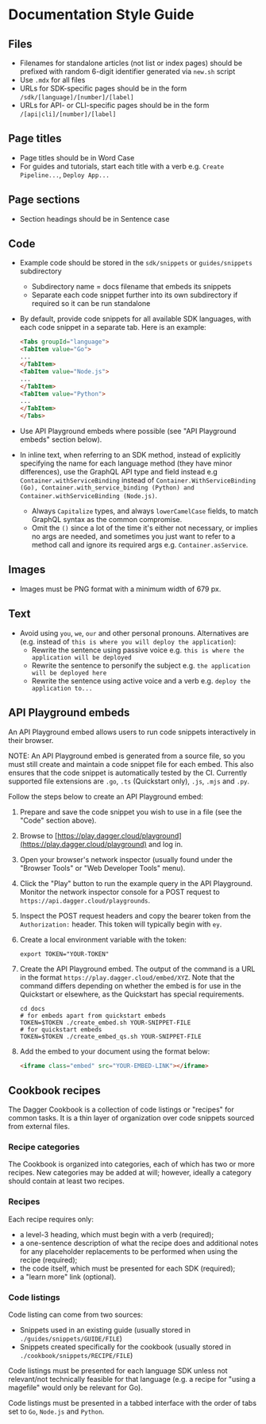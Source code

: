 # Documentation Style Guide

## Files

- Filenames for standalone articles (not list or index pages) should be prefixed with random 6-digit identifier generated via `new.sh` script
- Use `.mdx` for all files
- URLs for SDK-specific pages should be in the form `/sdk/[language]/[number]/[label]`
- URLs for API- or CLI-specific pages should be in the form `/[api|cli]/[number]/[label]`

## Page titles

- Page titles should be in Word Case
- For guides and tutorials, start each title with a verb e.g. `Create Pipeline...`, `Deploy App...`

## Page sections

- Section headings should be in Sentence case

## Code

- Example code should be stored in the `sdk/snippets` or `guides/snippets` subdirectory
  - Subdirectory name = docs filename that embeds its snippets
  - Separate each code snippet further into its own subdirectory if required so it can be run standalone
- By default, provide code snippets for all available SDK languages, with each code snippet in a separate tab. Here is an example:

  ```html
  <Tabs groupId="language">
  <TabItem value="Go">
  ...
  </TabItem>
  <TabItem value="Node.js">
  ...
  </TabItem>
  <TabItem value="Python">
  ...
  </TabItem>
  </Tabs>
  ```

- Use API Playground embeds where possible (see "API Playground embeds" section below).
- In inline text, when referring to an SDK method, instead of explicitly specifying the name for each language method (they have minor differences), use the GraphQL API type and field instead e.g `Container.withServiceBinding` instead of `Container.WithServiceBinding (Go), Container.with_service_binding (Python) and Container.withServiceBinding (Node.js)`.
  - Always `Capitalize` types, and always `lowerCamelCase` fields, to match GraphQL syntax as the common compromise.
  - Omit the `()` since a lot of the time it's either not necessary, or implies no args are needed, and sometimes you just want to refer to a method call and ignore its required args e.g. `Container.asService`.

## Images

- Images must be PNG format with a minimum width of 679 px.

## Text

- Avoid using `you`, `we`, `our` and other personal pronouns. Alternatives are (e.g. instead of `this is where you will deploy the application`):
  - Rewrite the sentence using passive voice e.g. `this is where the application will be deployed`
  - Rewrite the sentence to personify the subject e.g. `the application will be deployed here`
  - Rewrite the sentence using active voice and a verb e.g. `deploy the application to...`

## API Playground embeds

An API Playground embed allows users to run code snippets interactively in their browser.

NOTE: An API Playground embed is generated from a source file, so you must still create and maintain a code snippet file for each embed. This also ensures that the code snippet is automatically tested by the CI. Currently supported file extensions are `.go`, `.ts` (Quickstart only), `.js`, `.mjs` and `.py`.

Follow the steps below to create an API Playground embed:

1. Prepare and save the code snippet you wish to use in a file (see the "Code" section above).
1. Browse to [https://play.dagger.cloud/playground](https://play.dagger.cloud/playground) and log in.
1. Open your browser's network inspector (usually found under the "Browser Tools" or "Web Developer Tools" menu).
1. Click the "Play" button to run the example query in the API Playground. Monitor the network inspector console for a POST request to `https://api.dagger.cloud/playgrounds`.
1. Inspect the POST request headers and copy the bearer token from the `Authorization:` header. This token will typically begin with `ey`.
1. Create a local environment variable with the token:

    ```shell
    export TOKEN="YOUR-TOKEN"
    ```

1. Create the API Playground embed. The output of the command is a URL in the format `https://play.dagger.cloud/embed/XYZ`. Note that the command differs depending on whether the embed is for use in the Quickstart or elsewhere, as the Quickstart has special requirements.

    ```shell
    cd docs
    # for embeds apart from quickstart embeds
    TOKEN=$TOKEN ./create_embed.sh YOUR-SNIPPET-FILE
    # for quickstart embeds
    TOKEN=$TOKEN ./create_embed_qs.sh YOUR-SNIPPET-FILE
    ```

1. Add the embed to your document using the format below:

    ```html
    <iframe class="embed" src="YOUR-EMBED-LINK"></iframe>
    ```

## Cookbook recipes

The Dagger Cookbook is a collection of code listings or "recipes" for common tasks. It is a thin layer of organization over code snippets sourced from external files.

### Recipe categories

The Cookbook is organized into categories, each of which has two or more recipes. New categories may be added at will; however, ideally a category should contain at least two recipes.

### Recipes

Each recipe requires only:

- a level-3 heading, which must begin with a verb (required);
- a one-sentence description of what the recipe does and additional notes for any placeholder replacements to be performed when using the recipe (required);
- the code itself, which must be presented for each SDK (required);
- a "learn more" link (optional).

### Code listings

Code listing can come from two sources:

- Snippets used in an existing guide (usually stored in `./guides/snippets/GUIDE/FILE`)
- Snippets created specifically for the cookbook (usually stored in `./cookbook/snippets/RECIPE/FILE`)

Code listings must be presented for each language SDK unless not relevant/not technically feasible for that language (e.g. a recipe for "using a magefile" would only be relevant for Go).

Code listings must be presented in a tabbed interface with the order of tabs set to `Go`, `Node.js` and `Python`.

